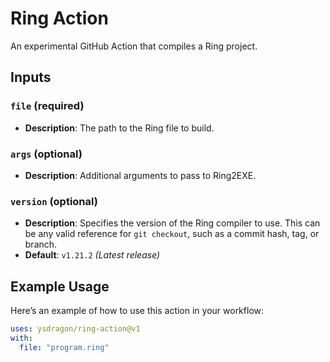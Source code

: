 # Ring Action

An experimental GitHub Action that compiles a Ring project.

## Inputs

### `file` (required)
- **Description**: The path to the Ring file to build.

### `args` (optional)
- **Description**: Additional arguments to pass to Ring2EXE.

### `version` (optional)
- **Description**: Specifies the version of the Ring compiler to use. This can be any valid reference for `git checkout`, such as a commit hash, tag, or branch.
- **Default**: `v1.21.2` *(Latest release)*

## Example Usage

Here’s an example of how to use this action in your workflow:

```yaml
uses: ysdragon/ring-action@v1
with:
  file: "program.ring"
```